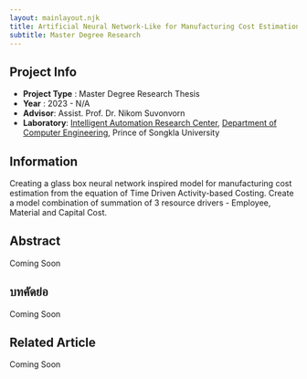 ```yaml
---
layout: mainlayout.njk
title: Artificial Neural Network-Like for Manufacturing Cost Estimation
subtitle: Master Degree Research
---
```


## Project Info

- **Project Type** : Master Degree Research Thesis
- **Year** : 2023 - N/A
- **Advisor**: Assist. Prof. Dr. Nikom Suvonvorn
- **Laboratory**: [Intelligent Automation Research Center](https://iarc.psu.ac.th), [Department of Computer Engineering](https://coe.psu.ac.th), Prince of Songkla University

## Information

Creating a glass box neural network inspired model for manufacturing cost estimation from the equation of Time Driven Activity-based Costing. Create a model combination of summation of 3 resource drivers - Employee, Material and Capital Cost.

## Abstract

Coming Soon

## บทคัดย่อ

Coming Soon

## Related Article

Coming Soon
